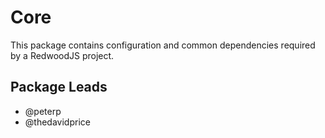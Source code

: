 # Core

This package contains configuration and common dependencies required by a RedwoodJS project.

## Package Leads
 - @peterp
 - @thedavidprice 